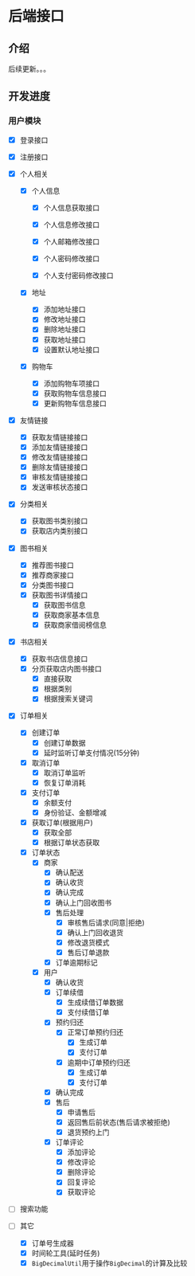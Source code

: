 # 后端接口

## 介绍

后续更新。。。

## 开发进度

### 用户模块

- [x] 登录接口
- [x] 注册接口
- [x] 个人相关

  - [x] 个人信息

    - [x] 个人信息获取接口

    - [x] 个人信息修改接口

    - [x] 个人邮箱修改接口

    - [x] 个人密码修改接口

    - [x] 个人支付密码修改接口
  - [x] 地址
    - [x] 添加地址接口
    - [x] 修改地址接口
    - [x] 删除地址接口
    - [x] 获取地址接口
    - [x] 设置默认地址接口
  - [x] 购物车
    - [x] 添加购物车项接口
    - [x] 获取购物车信息接口
    - [x] 更新购物车信息接口
- [x] 友情链接

  - [x] 获取友情链接接口
  - [x] 添加友情链接接口
  - [x] 修改友情链接接口
  - [x] 删除友情链接接口
  - [x] 审核友情链接接口
  - [x] 发送审核状态接口
- [x] 分类相关
  - [x] 获取图书类别接口
  - [x] 获取店内类别接口
- [x] 图书相关
  - [x] 推荐图书接口
  - [x] 推荐商家接口
  - [x] 分类图书接口
  - [x] 获取图书详情接口
    - [x] 获取图书信息
    - [x] 获取商家基本信息
    - [x] 获取商家借阅榜信息
- [x] 书店相关
  - [x] 获取书店信息接口
  - [x] 分页获取店内图书接口
    - [x] 直接获取
    - [x] 根据类别
    - [x] 根据搜索关键词
- [x] 订单相关
  - [x] 创建订单
    - [x] 创建订单数据
    - [x] 延时监听订单支付情况(15分钟)
  - [x] 取消订单
    - [x] 取消订单监听
    - [x] 恢复订单消耗
  - [x] 支付订单
    - [x] 余额支付
    - [x] 身份验证、金额增减
  - [x] 获取订单(根据用户)
    - [x] 获取全部
    - [x] 根据订单状态获取
  - [x] 订单状态
    - [x] 商家
      - [x] 确认配送
      - [x] 确认收货
      - [x] 确认完成
      - [x] 确认上门回收图书
      - [x] 售后处理
        - [x] 审核售后请求(同意|拒绝)
        - [x] 确认上门回收退货
        - [x] 修改退货模式
        - [x] 售后订单退款
      - [x] 订单逾期标记
    - [x] 用户
      - [x] 确认收货
      - [x] 订单续借
        - [x] 生成续借订单数据
        - [x] 支付续借订单
      - [x] 预约归还
        - [x] 正常订单预约归还
          - [x] 生成订单
          - [x] 支付订单
        - [x] 逾期中订单预约归还
          - [x] 生成订单
          - [x] 支付订单
      - [x] 确认完成
      - [x] 售后
        - [x] 申请售后
        - [x] 返回售后前状态(售后请求被拒绝)
        - [x] 退货预约上门
      - [x] 订单评论
        - [x] 添加评论
        - [x] 修改评论
        - [x] 删除评论
        - [x] 回复评论
        - [x] 获取评论
- [ ] 搜索功能
- [ ] 其它
  - [x] 订单号生成器
  - [x] 时间轮工具(延时任务)
  - [x] `BigDecimalUtil`用于操作`BigDecimal`的计算及比较